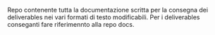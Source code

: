 Repo contenente tutta la documentazione scritta per la consegna dei deliverables nei vari formati di testo
modificabili.
Per i deliverables conseganti fare riferimennto alla repo docs. 
